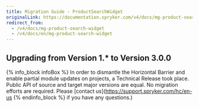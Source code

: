 ```yaml
---
title: Migration Guide - ProductSearchWidget
originalLink: https://documentation.spryker.com/v4/docs/mg-product-search-widget
redirect_from:
  - /v4/docs/mg-product-search-widget
  - /v4/docs/en/mg-product-search-widget
---
```


## Upgrading from Version 1.* to Version 3.0.0

{% info_block infoBox %}
In order to dismantle the Horizontal Barrier and enable partial module updates on projects, a Technical Release took place. Public API of source and target major versions are equal. No migration efforts are required. Please [contact us](https://support.spryker.com/hc/en-us
{% endinfo_block %} if you have any questions.)
